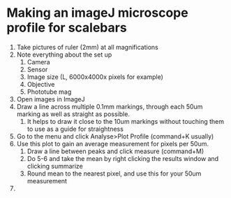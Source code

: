 # Making an imageJ microscope profile for scalebars

1. Take pictures of ruler (2mm) at all magnifications
2. Note everything about the set up
	1. Camera
	2. Sensor
	3. Image size (L, 6000x4000x pixels for example)
	4. Objective
	5. Phototube mag
3. Open images in ImageJ
4. Draw a line across multiple 0.1mm markings, through each 50um marking as well as straight as possible.
	1. It helps to draw it close to the 10um markings without touching them to use as a guide for straightness
5. Go to the menu and click Analyse>Plot Profile (command+K usually)
6. Use this plot to gain an average measurement for pixels per 50um.
	1. Draw a line between peaks and click measure (command+M)
	2. Do 5-6 and take the mean by right clicking the results window and clicking summarize
	3. Round mean to the nearest pixel, and use this for your 50um measurement
7.
